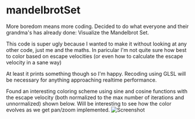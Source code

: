 # mandelbrotSet

More boredom means more coding. Decided to do what everyone and their grandma's has already done: Visualize the Mandelbrot Set. 

This code is super ugly because I wanted to make it without looking at any other code, just me and the maths. 
In paricular I'm not quite sure how best to color based on escape velocities (or even how to calculate the escape velocity in a sane way)

At least it prints something though so I'm happy. Recoding using GLSL will be necessary for anything approaching realtime performance.


Found an interesting coloring scheme using sine and cosine functions with the escape velocity (both normalized to the max number of iterations and unnormalized) shown below. Will be interesting to see how the color evolves as we get pan/zoom implemented.
![Screenshot](https://i.imgur.com/VwPGoYX.png)